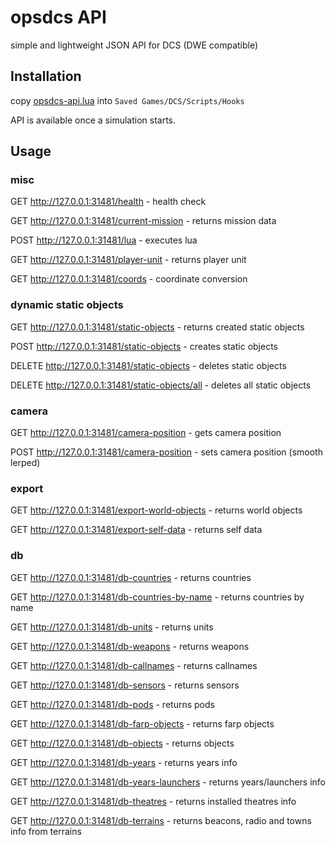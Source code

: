 # opsdcs API

simple and lightweight JSON API for DCS (DWE compatible)

## Installation

copy [opsdcs-api.lua](opsdcs-api.lua) into `Saved Games/DCS/Scripts/Hooks`

API is available once a simulation starts.

## Usage

### misc

GET http://127.0.0.1:31481/health - health check

GET http://127.0.0.1:31481/current-mission - returns mission data

POST http://127.0.0.1:31481/lua - executes lua

GET http://127.0.0.1:31481/player-unit - returns player unit

GET http://127.0.0.1:31481/coords - coordinate conversion

### dynamic static objects

GET http://127.0.0.1:31481/static-objects - returns created static objects

POST http://127.0.0.1:31481/static-objects - creates static objects

DELETE http://127.0.0.1:31481/static-objects - deletes static objects

DELETE http://127.0.0.1:31481/static-objects/all - deletes all static objects

### camera

GET http://127.0.0.1:31481/camera-position - gets camera position

POST http://127.0.0.1:31481/camera-position - sets camera position (smooth lerped)

### export

GET http://127.0.0.1:31481/export-world-objects - returns world objects

GET http://127.0.0.1:31481/export-self-data - returns self data

### db

GET http://127.0.0.1:31481/db-countries - returns countries

GET http://127.0.0.1:31481/db-countries-by-name - returns countries by name

GET http://127.0.0.1:31481/db-units - returns units

GET http://127.0.0.1:31481/db-weapons - returns weapons

GET http://127.0.0.1:31481/db-callnames - returns callnames

GET http://127.0.0.1:31481/db-sensors - returns sensors

GET http://127.0.0.1:31481/db-pods - returns pods

GET http://127.0.0.1:31481/db-farp-objects - returns farp objects

GET http://127.0.0.1:31481/db-objects - returns objects

GET http://127.0.0.1:31481/db-years - returns years info

GET http://127.0.0.1:31481/db-years-launchers - returns years/launchers info

GET http://127.0.0.1:31481/db-theatres - returns installed theatres info

GET http://127.0.0.1:31481/db-terrains - returns beacons, radio and towns info from terrains
